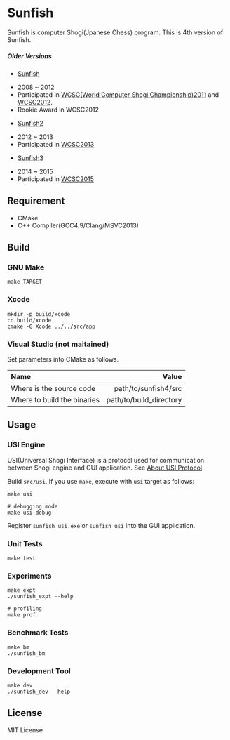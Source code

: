 Sunfish
========

Sunfish is computer Shogi(Jpanese Chess) program. This is 4th version of Sunfish.

##### Older Versions

- [Sunfish](https://github.com/sunfish-shogi/sunfish)
 + 2008 ~ 2012
 + Participated in [WCSC(World Computer Shogi Championship)2011](http://www.computer-shogi.org/wcsc21/) and [WCSC2012](http://www.computer-shogi.org/wcsc22/).
 + Rookie Award in WCSC2012
- [Sunfish2](https://github.com/sunfish-shogi/sunfish2)
 + 2012 ~ 2013
 + Participated in [WCSC2013](http://www.computer-shogi.org/wcsc23/)
- [Sunfish3](https://github.com/sunfish-shogi/sunfish3)
 + 2014 ~ 2015
 + Participated in [WCSC2015](http://www.computer-shogi.org/wcsc25/)

Requirement
-----------

- CMake
- C++ Compiler(GCC4.9/Clang/MSVC2013)

Build
-----

### GNU Make

```
make TARGET
```

### Xcode

```
mkdir -p build/xcode
cd build/xcode
cmake -G Xcode ../../src/app
```

### Visual Studio (not maitained)

Set parameters into CMake as follows.

| Name                        | Value                   |
|:----------------------------|------------------------:|
| Where is the source code    | path/to/sunfish4/src    |
| Where to build the binaries | path/to/build_directory |

Usage
-----

### USI Engine

USI(Universal Shogi Interface) is a protocol used for communication between Shogi engine and GUI application.
See [About USI Protocol](http://www.geocities.jp/shogidokoro/usi.html).

Build `src/usi`.
If you use `make`, execute with `usi` target as follows:

```
make usi

# debugging mode
make usi-debug
```

Register `sunfish_usi.exe` or `sunfish_usi` into the GUI application.

### Unit Tests

```
make test
```

### Experiments

```
make expt
./sunfish_expt --help

# profiling
make prof
```

### Benchmark Tests

```
make bm
./sunfish_bm
```

### Development Tool

```
make dev
./sunfish_dev --help
```

License
-------

MIT License

